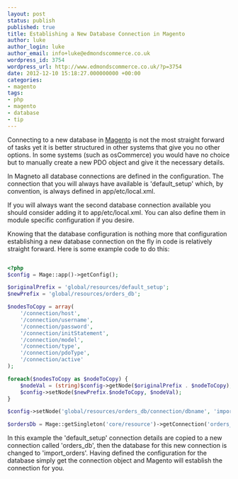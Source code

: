 ```yaml
---
layout: post
status: publish
published: true
title: Establishing a New Database Connection in Magento
author: luke
author_login: luke
author_email: info+luke@edmondscommerce.co.uk
wordpress_id: 3754
wordpress_url: http://www.edmondscommerce.co.uk/?p=3754
date: 2012-12-10 15:18:27.000000000 +00:00
categories:
- magento
tags:
- php
- magento
- database
- tip
---
```

Connecting to a new database in <a href="/platforms/magento">Magento</a> is not the most straight forward of tasks yet it is better structured in other systems that give you no other options. In some systems (such as osCommerce) you would have no choice but to manually create a new PDO object and give it the necessary details.

In Magneto all database connections are defined in the configuration. The connection that you will always have available is 'default_setup' which, by convention, is always defined in app/etc/local.xml.

If you will always want the second database connection available you should consider adding it to app/etc/local.xml. You can also define them in module specific configuration if you desire.

Knowing that the database configuration is nothing more that configuration establishing a new database connection on the fly in code is relatively straight forward. Here is some example code to do this:

```php

<?php
$config = Mage::app()->getConfig();

$originalPrefix = 'global/resources/default_setup';
$newPrefix = 'global/resources/orders_db';

$nodesToCopy = array(
    '/connection/host',
    '/connection/username',
    '/connection/password',
    '/connection/initStatement',
    '/connection/model',
    '/connection/type',
    '/connection/pdoType',
    '/connection/active'
);

foreach($nodesToCopy as $nodeToCopy) {
    $nodeVal = (string)$config->getNode($originalPrefix . $nodeToCopy);
    $config->setNode($newPrefix.$nodeToCopy, $nodeVal);
}

$config->setNode('global/resources/orders_db/connection/dbname', 'import_orders');

$ordersDb = Mage::getSingleton('core/resource')->getConnection('orders_db');

```

In this example the 'default_setup' connection details are copied to a new connection called 'orders_db', then the database for this new connection is changed to 'import_orders'. Having defined the configuration for the database simply get the connection object and Magento will establish the connection for you.
